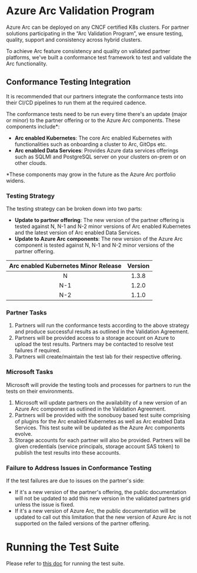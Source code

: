  # Azure Arc Validation Program 

Azure Arc can be deployed on any CNCF certified K8s clusters. For partner solutions participating in the “Arc Validation Program”, we ensure testing, quality, support and consistency across hybrid clusters. 

To achieve Arc feature consistency and quality on validated partner platforms, we've built a conformance test framework to test and validate the Arc functionality.

## Conformance Testing Integration

It is recommended that our partners integrate the conformance tests into their CI/CD pipelines to run them at the required cadence.

The conformance tests need to be run every time there's an update (major or minor) to the partner offering or to the Azure Arc components.
These components include*:
- **Arc enabled Kubernetes**: The core Arc enabled Kubernetes with functionalities such as onboarding a cluster to Arc, GitOps etc.
- **Arc enabled Data Services**: Provides Azure data services offerings such as SQLMI and PostgreSQL server on your clusters on-prem or on other clouds.

*These components may grow in the future as the Azure Arc portfolio widens.

### Testing Strategy

The testing strategy can be broken down into two parts:
- **Update to partner offering**: The new version of the partner offering is tested against N, N-1 and N-2 minor versions of Arc enabled Kubernetes and the latest version of Arc enabled Data Services.
- **Update to Azure Arc components**: The new version of the Azure Arc component is tested against N, N-1 and N-2 minor versions of the partner offering.

| Arc enabled Kubernetes Minor Release | Version |
| :---: | :----: |
| N | 1.3.8 |
| N-1 | 1.2.0 |
| N-2 | 1.1.0 |

### Partner Tasks

1. Partners will run the conformance tests according to the above strategy and produce successful results as outlined in the Validation Agreement.
2. Partners will be provided access to a storage account on Azure to upload the test results. Partners may be contacted to resolve test failures if required. 
3. Partners will create/maintain the test lab for their respective offering.

### Microsoft Tasks

Microsoft will provide the testing tools and processes for partners to run the tests on their environments.
1. Microsoft will update partners on the availability of a new version of an Azure Arc component as outlined in the Validation Agreement.
2. Partners will be provided with the sonobuoy based test suite comprising of plugins for the Arc enabled Kubernetes as well as Arc enabled Data Services. This test suite will be updated as the Azure Arc components evolve.
3. Storage accounts for each partner will also be provided. Partners will be given credentials (service principals, storage account SAS token) to publish the test results into these accounts.

### Failure to Address Issues in Conformance Testing
If the test failures are due to issues on the partner's side:
- If it's a new version of the partner's offering, the public documentation will not be updated to add this new version in the validated partners grid unless the issue is fixed.
- If it's a new version of Azure Arc, the public documentation will be updated to call out this limitation that the new version of Azure Arc is not supported on the failed versions of the partner offering.

# Running the Test Suite

Please refer to [this doc](testsuite/running-tests.md) for running the test suite.